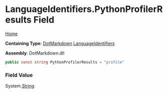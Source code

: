 # LanguageIdentifiers\.PythonProfilerResults Field

[Home](../../../README.md)

**Containing Type**: [DotMarkdown](../../README.md)\.[LanguageIdentifiers](../README.md)

**Assembly**: DotMarkdown\.dll

```csharp
public const string PythonProfilerResults = "profile"
```

### Field Value

System\.[String](https://docs.microsoft.com/en-us/dotnet/api/system.string)